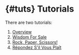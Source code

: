 # {#tuts} Tutorials

There are two tutorials:
1. [Overview](##overview)
1. [Wisdom For Sale](##wfs)
1. [Rock, Paper, Scissors!](##tut)
1. [Répondez S'il Vous Plaît](##tut-rsvp)
